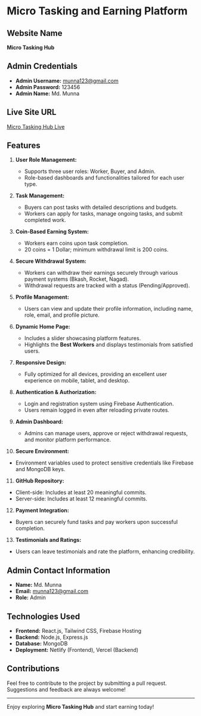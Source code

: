 # Micro Tasking and Earning Platform  

## Website Name  
**Micro Tasking Hub**  

## Admin Credentials  
- **Admin Username:** munna123@gmail.com  
- **Admin Password:** 123456  
- **Admin Name:** Md. Munna  

## Live Site URL  
[Micro Tasking Hub Live](https://micro-tasking-hub.netlify.app)  

## Features  

1. **User Role Management:**  
   - Supports three user roles: Worker, Buyer, and Admin.  
   - Role-based dashboards and functionalities tailored for each user type.  

2. **Task Management:**  
   - Buyers can post tasks with detailed descriptions and budgets.  
   - Workers can apply for tasks, manage ongoing tasks, and submit completed work.  

3. **Coin-Based Earning System:**  
   - Workers earn coins upon task completion.  
   - 20 coins = 1 Dollar; minimum withdrawal limit is 200 coins.  

4. **Secure Withdrawal System:**  
   - Workers can withdraw their earnings securely through various payment systems (Bkash, Rocket, Nagad).  
   - Withdrawal requests are tracked with a status (Pending/Approved).  

5. **Profile Management:**  
   - Users can view and update their profile information, including name, role, email, and profile picture.  

6. **Dynamic Home Page:**  
   - Includes a slider showcasing platform features.  
   - Highlights the **Best Workers** and displays testimonials from satisfied users.  

7. **Responsive Design:**  
   - Fully optimized for all devices, providing an excellent user experience on mobile, tablet, and desktop.  

8. **Authentication & Authorization:**  
   - Login and registration system using Firebase Authentication.  
   - Users remain logged in even after reloading private routes.  

9. **Admin Dashboard:**  
   - Admins can manage users, approve or reject withdrawal requests, and monitor platform performance.  

10. **Secure Environment:**  
   - Environment variables used to protect sensitive credentials like Firebase and MongoDB keys.  

11. **GitHub Repository:**  
   - Client-side: Includes at least 20 meaningful commits.  
   - Server-side: Includes at least 12 meaningful commits.  

12. **Payment Integration:**  
   - Buyers can securely fund tasks and pay workers upon successful completion.  

13. **Testimonials and Ratings:**  
   - Users can leave testimonials and rate the platform, enhancing credibility.  

## Admin Contact Information  
- **Name:** Md. Munna  
- **Email:** munna123@gmail.com  
- **Role:** Admin  

## Technologies Used  
- **Frontend:** React.js, Tailwind CSS, Firebase Hosting  
- **Backend:** Node.js, Express.js  
- **Database:** MongoDB  
- **Deployment:** Netlify (Frontend), Vercel (Backend)  

## Contributions  
Feel free to contribute to the project by submitting a pull request. Suggestions and feedback are always welcome!  

---
Enjoy exploring **Micro Tasking Hub** and start earning today!  

